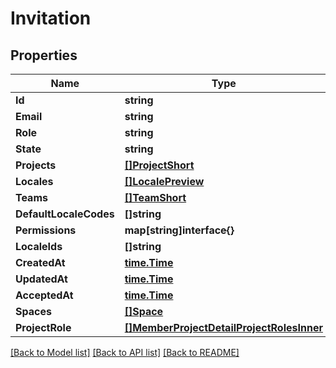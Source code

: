 # Invitation

## Properties

Name | Type | Description | Notes
------------ | ------------- | ------------- | -------------
**Id** | **string** |  | [optional] 
**Email** | **string** |  | [optional] 
**Role** | **string** |  | [optional] 
**State** | **string** |  | [optional] 
**Projects** | [**[]ProjectShort**](ProjectShort.md) |  | [optional] 
**Locales** | [**[]LocalePreview**](LocalePreview.md) |  | [optional] 
**Teams** | [**[]TeamShort**](TeamShort.md) |  | [optional] 
**DefaultLocaleCodes** | **[]string** |  | [optional] 
**Permissions** | **map[string]interface{}** |  | [optional] 
**LocaleIds** | **[]string** |  | [optional] 
**CreatedAt** | [**time.Time**](time.Time.md) |  | [optional] 
**UpdatedAt** | [**time.Time**](time.Time.md) |  | [optional] 
**AcceptedAt** | [**time.Time**](time.Time.md) |  | [optional] 
**Spaces** | [**[]Space**](Space.md) |  | [optional] 
**ProjectRole** | [**[]MemberProjectDetailProjectRolesInner**](MemberProjectDetailProjectRolesInner.md) |  | [optional] 

[[Back to Model list]](../README.md#documentation-for-models) [[Back to API list]](../README.md#documentation-for-api-endpoints) [[Back to README]](../README.md)


